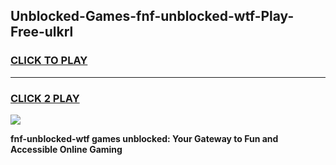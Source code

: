 
## Unblocked-Games-fnf-unblocked-wtf-Play-Free-ulkrl
<h3>
<a href="https://premium76.site?title=fnf-unblocked-wtf&ref=21A">CLICK TO PLAY</a></h3>
<hr>

<h3>
<a href="https://premium76.site?title=fnf-unblocked-wtf&ref=21A">CLICK 2 PLAY</a>
  
</h3>

<a href="https://premium76.site?title=fnf-unblocked-wtf&ref=21A"><img src="https://clearcache.store/games.png"></a>


**fnf-unblocked-wtf games unblocked: Your Gateway to Fun and Accessible Online Gaming**

